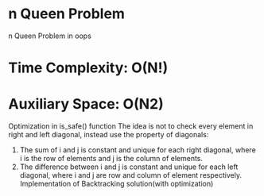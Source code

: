 # n Queen Problem
n Queen Problem in oops


# Time Complexity: O(N!)
# Auxiliary Space: O(N2)

Optimization in is_safe() function 
The idea is not to check every element in right and left diagonal, instead use the property of diagonals: 
1. The sum of i and j is constant and unique for each right diagonal, where i is the row of elements and j is the 
column of elements. 
2. The difference between i and j is constant and unique for each left diagonal, where i and j are row and column of element respectively.
Implementation of Backtracking solution(with optimization) 